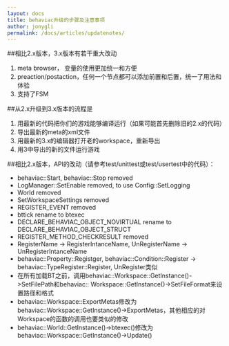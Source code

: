 ```yaml
---
layout: docs
title: behaviac升级的步骤及注意事项
author: jonygli
permalink: /docs/articles/updatenotes/
---
```


##相比2.x版本，3.x版本有若干重大改动
1. meta browser， 变量的使用更加统一和方便
2. preaction/postaction，任何一个节点都可以添加前置和后置，统一了用法和体验
3. 支持了FSM

##从2.x升级到3.x版本的流程是
1. 用最新的代码把你们的游戏能够编译运行（如果可能首先删除旧的2.x的代码）
2. 导出最新的meta的xml文件
3. 用最新的3.x的编辑器打开老的workspace，重新导出
4. 用3中导出的新的文件运行游戏

##相比2.x版本，API的改动（请参考test/unittest或test/usertest中的代码）：
* behaviac::Start, behaviac::Stop removed
* LogManager::SetEnable removed, to use Config::SetLogging
* World removed
* SetWorkspaceSettings removed
* REGISTER_EVENT removed
* bttick rename to btexec
* DECLARE_BEHAVIAC_OBJECT_NOVIRTUAL rename to DECLARE_BEHAVIAC_OBJECT_STRUCT
* REGISTER_METHOD_CHECKRESULT removed
* RegisterName  -> RegisterIntanceName, UnRegisterName  -> UnRegisterIntanceName 
* behaviac::Property::Registger, behaviac::Condition::Register  -> behaviac::TypeRegister::Register, UnRegister类似
* 在所有加载BT之前，调用behaviac::Workspace::GetInstance()->SetFilePath和behaviac:: Workspace::GetInstance()->SetFileFormat来设置路径和格式
* behaviac::Workspace::ExportMetas修改为behaviac::Workspace::GetInstance()->ExportMetas，其他相应的对Workspace的函数的调用也要类似的修改
* behaviac::World::GetInstance()->btexec()修改为behaviac::Workspace::GetInstance()->Update()